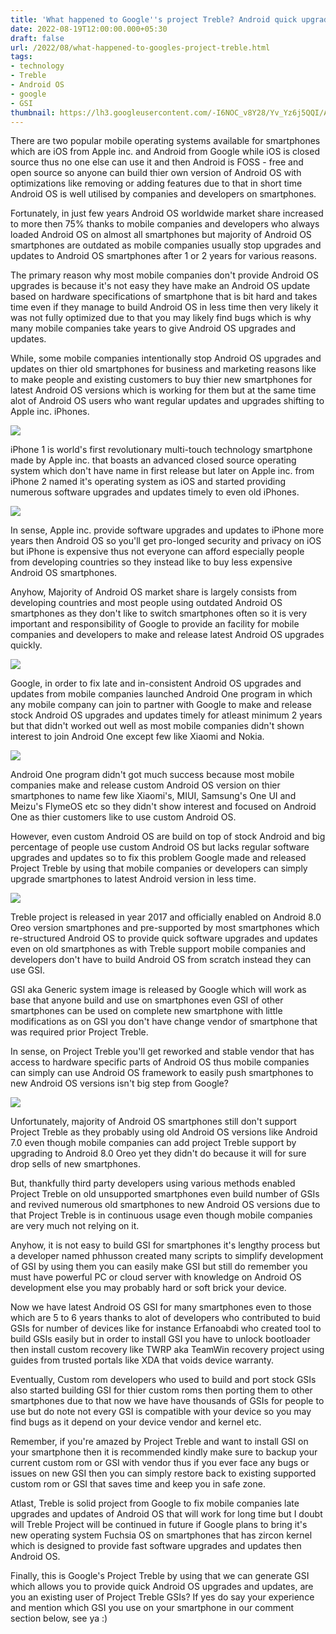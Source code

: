 ```yaml
---
title: 'What happened to Google''s project Treble? Android quick upgrades.'
date: 2022-08-19T12:00:00.000+05:30
draft: false
url: /2022/08/what-happened-to-googles-project-treble.html
tags: 
- technology
- Treble
- Android OS
- google
- GSI
thumbnail: https://lh3.googleusercontent.com/-I6NOC_v8Y28/Yv_Yz6j5QQI/AAAAAAAANL8/xQSYTU4xFd0eHkPSF-s33D4J1LGjIdVrQCNcBGAsYHQ/s1600/1660934344654955-0.png
---
```


  

  

There are two popular mobile operating systems available for smartphones which are iOS from Apple inc. and Android from Google while iOS is closed source thus no one else can use it and then Android is FOSS - free and open source so anyone can build thier own version of Android OS with optimizations like removing or adding features due to that in short time Android OS is well utilised by companies and developers on smartphones.

  

Fortunately, in just few years Android OS worldwide market share increased to more then 75% thanks to mobile companies and developers who always loaded Android OS on almost all smartphones but majority of Android OS smartphones are outdated as mobile companies usually stop upgrades and updates to Android OS smartphones after 1 or 2 years for various reasons.

  

The primary reason why most mobile companies don't provide Android OS upgrades is because it's not easy they have make an Android OS update based on hardware specifications of smartphone that is bit hard and takes time even if they manage to build Android OS in less time then very likely it was not fully optimized due to that you may likely find bugs which is why many mobile companies take years to give Android OS upgrades and updates.

  

  

While, some mobile companies intentionally stop Android OS upgrades and updates on thier old smartphones for business and marketing reasons like to make people and existing customers to buy thier new smartphones for latest Android OS versions which is working for them but at the same time alot of Android OS users who want regular updates and upgrades shifting to Apple inc. iPhones.

  

 ![](https://lh3.googleusercontent.com/-jioa94k-bAo/YwCCbXSB5MI/AAAAAAAANMY/QL657aMAoAQppEKP0bl5cMVwZcqKDP78ACNcBGAsYHQ/s1600/1660977768612401-0.png) 

  

  

iPhone 1 is world's first revolutionary multi-touch technology smartphone made by Apple inc. that boasts an advanced closed source operating system which don't have name in first release but later on Apple inc. from iPhone 2 named it's operating system as iOS and started providing numerous software upgrades and updates timely to even old iPhones.

  

 ![](https://lh3.googleusercontent.com/-VHIfTu2VuZo/YwCCaXPKrWI/AAAAAAAANMU/L1lZcJUxdw8PqISm9glptVOBEC3xwJHHgCNcBGAsYHQ/s1600/1660977765364430-1.png) 

  

  

In sense, Apple inc. provide software upgrades and updates to iPhone more years then Android OS so you'll get pro-longed security and privacy on iOS but iPhone is expensive thus not everyone can afford especially people from developing countries so they instead like to buy less expensive Android OS smartphones.

  

Anyhow, Majority of Android OS market share is largely consists from developing countries and most people using outdated Android OS smartphones as they don't like to switch smartphones often so it is very important and responsibility of Google to provide an facility for mobile companies and developers to make and release latest Android OS upgrades quickly.  

  

 ![](https://lh3.googleusercontent.com/-F3_UjccBTTg/YwCCZsjiXHI/AAAAAAAANMQ/-we_6qh5DQ8miWbRVzmFYaRIC6rU_7wggCNcBGAsYHQ/s1600/1660977761343222-2.png) 

  

  

Google, in order to fix late and in-consistent Android OS upgrades and updates from mobile companies launched Android One program in which any mobile company can join to partner with Google to make and release stock Android OS upgrades and updates timely for atleast minimum 2 years but that didn't worked out well as most mobile companies didn't shown interest to join Android One except few like Xiaomi and Nokia.

  

 ![](https://lh3.googleusercontent.com/-9mhGemMwfXk/YwCCYvJB37I/AAAAAAAANMM/5F7pVYqBI_sWssv-pZi2a85Y7pS201UEQCNcBGAsYHQ/s1600/1660977757682527-3.png) 

  

  

Android One program didn't got much success because most mobile companies make and release custom Android OS version on thier smartphones to name few like Xiaomi's, MIUI, Samsung's One UI and Meizu's FlymeOS etc so they didn't show interest and focused on Android One as thier customers like to use custom Android OS.

  

However, even custom Android OS are build on top of stock Android and big percentage of people use custom Android OS but lacks regular software upgrades and updates so to fix this problem Google made and released Project Treble by using that mobile companies or developers can simply upgrade smartphones to latest Android version in less time.

  

 ![](https://lh3.googleusercontent.com/-VPezDkyScC0/YwCCXqgSUNI/AAAAAAAANMI/ubXS7clrtMkp_B79y0RcNhd3YHOicl-sACNcBGAsYHQ/s1600/1660977754318960-4.png) 

  

Treble project is released in year 2017 and officially enabled on Android 8.0 Oreo version smartphones and pre-supported by most smartphones which re-structured Android OS to provide quick software upgrades and updates even on old smartphones as with Treble support mobile companies and developers don't have to build Android OS from scratch instead they can use GSI.

  

  

GSI aka Generic system image is released by Google which will work as base that anyone build and use on smartphones even GSI of other smartphones can be used on complete new smartphone with little modifications as on GSI you don't have change vendor of smartphone that was required prior Project Treble.

  

In sense, on Project Treble you'll get reworked and stable vendor that has access to hardware specific parts of Android OS thus mobile companies can simply can use Android OS framework to easily push smartphones to new Android OS versions isn't big step from Google?

  

 ![](https://lh3.googleusercontent.com/-F6FdIsZ7ezA/YwCCWxMiE_I/AAAAAAAANME/8_vJXYTF43UuORuMTbnUkY6YaC-SbCGYwCNcBGAsYHQ/s1600/1660977750298803-5.png) 

  

  

Unfortunately, majority of Android OS smartphones still don't support Project Treble as they probably using old Android OS versions like Android 7.0 even though mobile companies can add project Treble support by upgrading to Android 8.0 Oreo yet they didn't do because it will for sure drop sells of new smartphones.

  

But, thankfully third party developers using various methods enabled Project Treble on old unsupported smartphones even build number of GSIs and revived numerous old smartphones to new Android OS versions due to that Project Treble is in continuous usage even though mobile companies are very much not relying on it.

  

Anyhow, it is not easy to build GSI for smartphones it's lengthy process but a developer named phhusson created many scripts to simplify development of GSI by using them you can easily make GSI but still do remember you must have powerful PC or cloud server with knowledge on Android OS development else you may probably hard or soft brick your device.

  

Now we have latest Android OS GSI for many smartphones even to those which are 5 to 6 years thanks to alot of developers who contributed to buid GSIs for number of devices like for instance Erfanoabdi who created tool to build GSIs easily but in order to install GSI you have to unlock bootloader then install custom recovery like TWRP aka TeamWin recovery project using guides from trusted portals like XDA that voids device warranty.  

  

Eventually, Custom rom developers who used to build and port stock GSIs also started building GSI for thier custom roms then porting them to other smartphones due to that now we have have thousands of GSIs for people to use but do note not every GSI is compatible with your device so you may find bugs as it depend on your device vendor and kernel etc.

  

Remember, if you're amazed by Project Treble and want to install GSI on your smartphone then it is recommended kindly make sure to backup your current custom rom or GSI with vendor thus if you ever face any bugs or issues on new GSI then you can simply restore back to existing supported custom rom or GSI that saves time and keep you in safe zone.

  

Atlast, Treble is solid project from Google to fix mobile companies late upgrades and updates of Android OS that will work for long time but I doubt will Treble Project will be continued in future if Google plans to bring it's new operating system Fuchsia OS on smartphones that has zircon kernel which is designed to provide fast software upgrades and updates then Android OS.

  

Finally, this is Google's Project Treble by using that we can generate GSI which allows you to provide quick Android OS upgrades and updates, are you an existing user of Project Treble GSIs? If yes do say your experience and mention which GSI you use on your smartphone in our comment section below, see ya :)